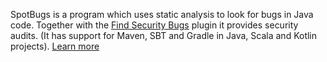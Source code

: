 SpotBugs is a program which uses static analysis to look for bugs in Java code.
Together with the [Find Security Bugs](http://find-sec-bugs.github.io/) plugin it provides security audits.
(It has support for Maven, SBT and Gradle in Java, Scala and Kotlin projects).
[Learn more](https://spotbugs.github.io/)
